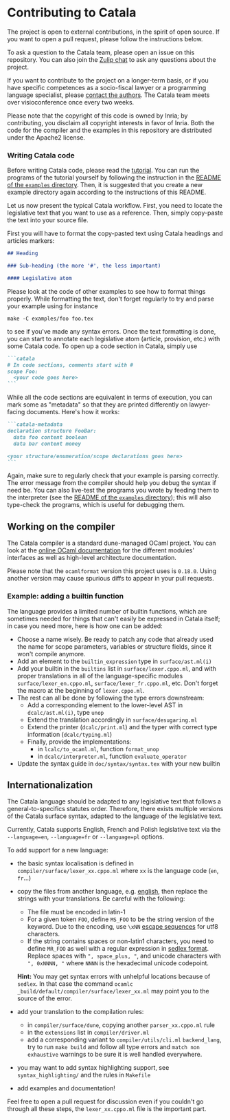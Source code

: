 # Contributing to Catala

The project is open to external contributions, in the spirit of open source.
If you want to open a pull request, please follow the instructions below.

To ask a question to the Catala team, please open an issue on this repository.
You can also join the [Zulip chat](https://zulip.catala-lang.org/) to ask
any questions about the project.

If you want to contribute to the project on a longer-term basis, or if you have
specific competences as a socio-fiscal lawyer or a programming language specialist,
please [contact the authors](mailto:contact@catala-lang.org).
The Catala team meets over visioconference once every two weeks.

Please note that the copyright of this code is owned by Inria;
by contributing, you disclaim all copyright interests in favor of Inria.
Both the code for the compiler and the examples in this repository are
distributed under the Apache2 license.

### Writing Catala code

Before writing Catala code, please read the
[tutorial](https://catala-lang.org/en/examples/tutorial). You can run the
programs of the tutorial yourself by following the instruction in the
[README of the `examples` directory](examples/README.md). Then, it is suggested
that you create a new example directory again according to the instructions of
this README.

Let us now present the typical Catala workflow. First, you need to locate
the legislative text that you want to use as a reference. Then, simply
copy-paste the text into your source file.

First you will have to format the copy-pasted text using Catala headings
and articles markers:

```markdown
## Heading

### Sub-heading (the more '#', the less important)

#### Legislative atom
```

Please look at the code of other examples to see how to format things properly.
While formatting the text, don't forget regularly to try and parse your example
using for instance

```
make -C examples/foo foo.tex
```

to see if you've made any syntax errors. Once the text formatting is done, you
can start to annotate each legislative atom (article, provision, etc.) with
some Catala code. To open up a code section in Catala, simply use

````markdown
```catala
# In code sections, comments start with #
scope Foo:
  <your code goes here>
```
````

While all the code sections are equivalent in terms of execution, you can
mark some as "metadata" so that they are printed differently on lawyer-facing
documents. Here's how it works:

````markdown
```catala-metadata
declaration structure FooBar:
  data foo content boolean
  data bar content money

<your structure/enumeration/scope declarations goes here>
```
````

Again, make sure to regularly check that your example is parsing correctly. The error message from the compiler should help you debug the syntax if need be. You can also
live-test the programs you wrote by feeding them to the interpreter
(see the [README of the `examples` directory](examples/README.md)); this will
also type-check the programs, which is useful for debugging them.

## Working on the compiler

The Catala compiler is a standard dune-managed OCaml project.
You can look at the
[online OCaml documentation](https://catala-lang.org/ocaml_docs/) for the
different modules' interfaces as well as high-level architecture documentation.

Please note that the `ocamlformat` version this project uses is `0.18.0`.
Using another version may cause spurious diffs to appear in your pull requests.

### Example: adding a builtin function

The language provides a limited number of builtin functions, which are sometimes
needed for things that can't easily be expressed in Catala itself; in case you
need more, here is how one can be added:

- Choose a name wisely. Be ready to patch any code that already used the name
  for scope parameters, variables or structure fields, since it won't compile
  anymore.
- Add an element to the `builtin_expression` type in `surface/ast.ml(i)`
- Add your builtin in the `builtins` list in `surface/lexer.cppo.ml`, and with
  proper translations in all of the language-specific modules
  `surface/lexer_en.cppo.ml`, `surface/lexer_fr.cppo.ml`, etc. Don't forget the
  macro at the beginning of `lexer.cppo.ml`.
- The rest can all be done by following the type errors downstream:
  - Add a corresponding element to the lower-level AST in `dcalc/ast.ml(i)`, type `unop`
  - Extend the translation accordingly in `surface/desugaring.ml`
  - Extend the printer (`dcalc/print.ml`) and the typer with correct type
    information (`dcalc/typing.ml`)
  - Finally, provide the implementations:
    - in `lcalc/to_ocaml.ml`, function `format_unop`
    - in `dcalc/interpreter.ml`, function `evaluate_operator`
- Update the syntax guide in `doc/syntax/syntax.tex` with your new builtin

## Internationalization

The Catala language should be adapted to any legislative text that follows a
general-to-specifics statutes order. Therefore, there exists multiple versions
of the Catala surface syntax, adapted to the language of the legislative text.

Currently, Catala supports English, French and Polish legislative text via the
`--language=en`, `--language=fr` or `--language=pl` options.

To add support for a new language:
- the basic syntax localisation is defined in
  `compiler/surface/lexer_xx.cppo.ml` where `xx` is the language code (`en`,
  `fr`...)
- copy the files from another language, e.g.
  [english](compiler/surface/lexer_en.cppo.ml), then replace the strings with your
  translations. Be careful with the following:
  - The file must be encoded in latin-1
  - For a given token `FOO`, define `MS_FOO` to be the string version of the
    keyword. Due to the encoding, use `\xNN` [escape
    sequences](https://ocaml.org/manual/lex.html#escape-sequence) for utf8
    characters.
  - If the string contains spaces or non-latin1 characters, you need to define
    `MR_FOO` as well with a regular expression in [sedlex
    format](https://github.com/ocaml-community/sedlex#lexer-specifications).
    Replace spaces with `", space_plus, "`, and unicode characters with `",
    0xNNNN, "` where `NNNN` is the hexadecimal unicode codepoint.

  **Hint:** You may get syntax errors with unhelpful locations because of
  `sedlex`. In that case the command `ocamlc
  _build/default/compiler/surface/lexer_xx.ml` may point you to the source of the
  error.
- add your translation to the compilation rules:
  - in `compiler/surface/dune`, copying another `parser_xx.cppo.ml` rule
  - in the `extensions` list in `compiler/driver.ml`
  - add a corresponding variant to `compiler/utils/cli.ml` `backend_lang`, try
    to run `make build` and follow all type errors and `match non exhaustive`
    warnings to be sure it is well handled everywhere.
- you may want to add syntax highlighting support, see `syntax_highlighting/`
  and the rules in `Makefile`
- add examples and documentation!

Feel free to open a pull request for discussion even if you couldn't go through
all these steps, the `lexer_xx.cppo.ml` file is the important part.
